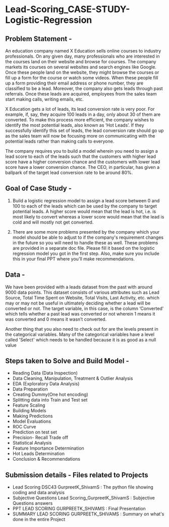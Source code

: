 # Lead-Scoring_CASE-STUDY-Logistic-Regression

## Problem Statement -

An education company named X Education sells online courses to industry professionals. On any given day, many professionals who are interested in the courses land 
on their website and browse for courses. 
The company markets its courses on several websites and search engines like Google. Once these people land on the website, they might browse the courses or fill up 
a form for the course or watch some videos. When these people fill up a form providing their email address or phone number, they are classified to be a lead. Moreover,
the company also gets leads through past referrals. Once these leads are acquired, employees from the sales team start making calls, writing emails, etc.

X Education gets a lot of leads, its lead conversion rate is very poor. For example, if, say, they acquire 100 leads in a day, only about 30 of them are converted. 
To make this process more efficient, the company wishes to identify the most potential leads, also known as ‘Hot Leads’. If they successfully identify this set of 
leads, the lead conversion rate should go up as the sales team will now be focusing more on communicating with the potential leads rather than making calls to everyone.

The company requires you to build a model wherein you need to assign a lead score to each of the leads such that the customers with higher lead score have a higher
conversion chance and the customers with lower lead score have a lower conversion chance. The CEO, in particular, has given a ballpark of the target lead conversion 
rate to be around 80%.

## Goal of Case Study -

1.  Build a logistic regression model to assign a lead score between 0 and 100 to each of the leads which can be used by the company to target potential leads. A higher
score would mean that the lead is hot, i.e. is most likely to convert whereas a lower score would mean that the lead is cold and will mostly not get converted.

2.  There are some more problems presented by the company which your model should be able to adjust to if the company's requirement changes in the future so you will 
need to handle these as well. These problems are provided in a separate doc file. Please fill it based on the logistic regression model you got in the first step. 
Also, make sure you include this in your final PPT where you'll make recommendations.

## Data -

We have been provided with a leads dataset from the past with around 9000 data points. This dataset consists of various attributes such as Lead Source, Total Time 
Spent on Website, Total Visits, Last Activity, etc. which may or may not be useful in ultimately deciding whether a lead will be converted or not. The target variable,
in this case, is the column ‘Converted’ which tells whether a past lead was converted or not wherein 1 means it was converted and 0 means it wasn’t converted. 

Another thing that you also need to check out for are the levels present in the categorical variables. Many of the categorical variables have a level called 
'Select' which needs to be handled because it is as good as a null value 

## Steps taken to Solve and Build Model -

- Reading Data (Data Inspection)
- Data Cleaning, Manipulation, Treatment & Outlier Analysis
- EDA (Exploratory Data Analysis)
- Data Preparation
- Creating Dummy(One hot encoding)
- Splitting data into Train and Test set
- Feature Scaling
- Building Models
- Making Predictions
- Model Evaluations
- ROC Curve
- Prediction on test set
- Precision- Recall Trade off
- Statistical Analysis
- Feature Importance Determination
- Hot Leads Determination
- Conclusion & Recommendations

## Submission details - Files related to Projects 

- Lead Scoring DSC43 GurpreetK_ShivamS : The python file showing coding and data analysis
- Subjective Questions Lead Scoring_GurpreetK_ShivamS : Subjective Questions answers
- PPT LEAD SCORING GURPREETK_SHIVAMS : Final Presentation
- SUMMARY LEAD SCORING GURPREETK_SHIVAMS : Summary on what's done in the entire Project

